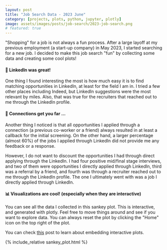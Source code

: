 ```yaml
---
layout: post
title: "Job Search Data - 2023 June"
category: [projects, plots, python, jupyter, plotly]
image: assets/images/posts/job-search/2023-job-search.png
# featured: true
---
```


"Shopping" for a job is not always a fun process. 
After a large layoff at my previous employment (a start-up company) in May 2023, I started searching for a new job. 
I decided to make this job search "fun" by collecting some data and creating some cool plots!

#### 🔑 LinkedIn was great! 

One thing I found interesting the most is how much easy it is to find matching opportunities in LinkedIn, at least for the field I am in.
I tried a few other places including Indeed, but LinkedIn suggestions were the most relevant by miles.
Also, that was true for the recruiters that reached out to me through the LinkedIn profile.


#### 🦾 Connections get you far ... 

Another thing I noticed is that all opportunities I applied through a connection (a previous co-worker or a friend) always resulted in at least a callback for the initial screening.
On the other hand, a larger percentage (almost 60%) of the jobs I applied through LinkedIn did not provide me any feedback or a response.

However, I do not want to discount the opportunities I had through direct applying through the LinkedIn.
I had four positive mid/final stage interviews, and two of them were opportunities I directly applied through LinkedIn, third was a referral by a friend, and fourth was through a recruiter reached out to me through the LinkedIn profile.
The one I ultimately went with was a job I directly applied through LinkedIn.

#### 📊 Visualizations are cool! (especially when they are interactive)

You can see all the data I collected in this sankey plot.
This is interactive, and generated with plotly.
Feel free to move things around and see if you want to explore data.
You can always reset the plot by clicking the "Home" icon on the top right of the plot.

You can check [this]({{site.baseurl}}/plotly-with-markdown/) post to learn about embedding interactive plots.

{% include_relative sankey_plot.html %} 